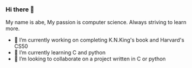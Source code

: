 ### Hi there 👋
My name is abe,  My passion is computer science.  Always striving to learn more.
- 🔭 I’m currently working on completing K.N.King's book and Harvard's CS50
- 🌱 I’m currently learning C and python
- 👯 I’m looking to collaborate on a project written in C or python


<!--
**abe-101/abe-101** is a ✨ _special_ ✨ repository because its `README.md` (this file) appears on your GitHub profile.

Here are some ideas to get you started:

- 🔭 I’m currently working on ...
- 🌱 I’m currently learning ...
- 👯 I’m looking to collaborate on ...
- 🤔 I’m looking for help with ...
- 💬 Ask me about ...
- 📫 How to reach me: ...
- 😄 Pronouns: ...
- ⚡ Fun fact: ...
-->
